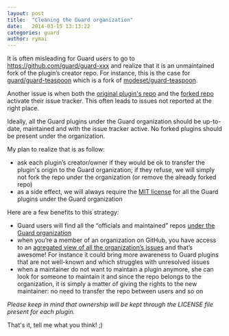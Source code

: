 ```yaml
---
layout: post
title:  "Cleaning the Guard organization"
date:   2014-03-15 13:13:22
categories: guard
author: rymai
---
```


It is often misleading for Guard users to go to https://github.com/guard/guard-xxx and realize that it is an unmaintained fork of the plugin’s creator repo. For instance, this is the case for [guard/guard-teaspoon](https://github.com/guard/guard-teaspoon) which is a fork of [modeset/guard-teaspoon](https://github.com/modeset/guard-teaspoon).

Another issue is when both the [original plugin's repo](https://github.com/oliamb/guard-compass/issues) and the [forked repo](https://github.com/guard/guard-compass/issues) activate their issue tracker. This often leads to issues not reported at the right place.

Ideally, all the Guard plugins under the Guard organization should be up-to-date, maintained and with the issue tracker active. No forked plugins should be present under the organization.

My plan to realize that is as follow:

- ask each plugin’s creator/owner if they would be ok to transfer the plugin's origin to the Guard organization;  if they refuse, we will simply not fork the repo under the organization (or remove the already forked repo)
- as a side effect, we will always require the [MIT license](http://choosealicense.com/licenses/mit/) for all the Guard plugins under the Guard organization

Here are a few benefits to this strategy:

- Guard users will find all the “officials and maintained” repos [under the Guard organization](https://github.com/guard)
- when you’re a member of an organization on GitHub, you have access to an [agregated view of all the organization’s issues](https://github.com/organizations/guard/dashboard/issues/repos) and that’s awesome! For instance it could bring more awareness to Guard plugins that are not well-known and which struggles with unresolved issues
- when a maintainer do not want to maintain a plugin anymore, she can look for someone to maintain it and since the repo belongs to the organization, it is simply a matter of giving the rights to the new maintainer: no need to transfer the repo between users and so on

_Please keep in mind that ownership will be kept through the LICENSE file present for each plugin._

That's it, tell me what you think! ;)

